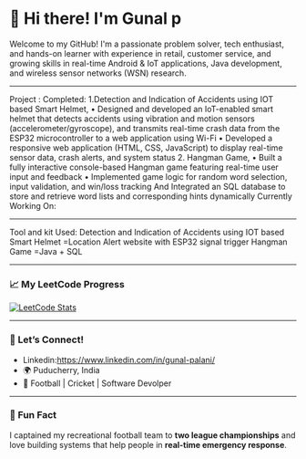 # 👋 Hi there! I'm Gunal p

Welcome to my GitHub! I'm a passionate problem solver, tech enthusiast, and hands-on learner with experience in retail, customer service, and growing skills in real-time Android & IoT applications, Java development, and wireless sensor networks (WSN) research.

---

Project :
Completed:
1.Detection and Indication of Accidents using IOT based Smart Helmet, 
•	Designed and developed an IoT-enabled smart helmet that detects accidents using vibration and motion sensors (accelerometer/gyroscope), and transmits real-time crash data from the ESP32 microcontroller to a web application using Wi-Fi
•	Developed a responsive web application (HTML, CSS, JavaScript) to display real-time sensor data, crash alerts, and system status
2. Hangman Game, 
•	Built a fully interactive console-based Hangman game featuring real-time user input and feedback
•	Implemented game logic for random word selection, input validation, and win/loss tracking And Integrated an SQL database to store and retrieve word lists and corresponding hints dynamically
Currently Working On:


---

  Tool and kit Used:
 Detection and Indication of Accidents using IOT based Smart Helmet =Location Alert website  with ESP32 signal trigger 
 Hangman Game =Java + SQL 

  

---

### 📈 My LeetCode Progress

[![LeetCode Stats](https://leetcard.jacoblin.cool/your-leetcode-username?theme=dark&font=Baloo)](https://leetcode.com/your-leetcode-gunal-gps)

---

### 🤝 Let’s Connect!
- Linkedin:https://www.linkedin.com/in/gunal-palani/
- 🌍 Puducherry, India
- 🏃 Football | Cricket | Software Devolper 

---

### 🧾 Fun Fact
I captained my recreational football team to **two league championships** and love building systems that help people in **real-time emergency response**.

